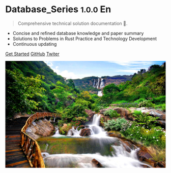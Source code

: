# Database_Series <small>1.0.0</small> En

> Comprehensive technical solution documentation 💪.

- Concise and refined database knowledge and paper summary
- Solutions to Problems in Rust Practice and Technology Development
- Continuous updating

[Get Started](/en-us/README.md)
[GitHub](https://github.com/yueny/database-pdfs)
[Twiter](/)


<!-- background image -->
![](/_media/assets/bg.jpg)
